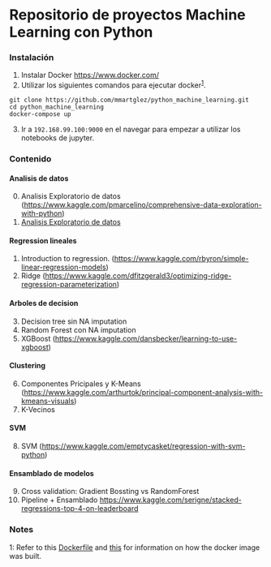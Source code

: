 # Repositorio de proyectos Machine Learning con Python


### Instalación
1. Instalar Docker https://www.docker.com/
2. Utilizar los siguientes comandos para ejecutar docker<sup>[1](#myfootnote1)</sup>.
```
git clone https://github.com/mmartglez/python_machine_learning.git
cd python_machine_learning
docker-compose up
```
3. Ir a `192.168.99.100:9000` en el navegar para empezar a utilizar los notebooks de jupyter.

### Contenido

#### Analisis de datos
0. Analisis Exploratorio de datos (https://www.kaggle.com/pmarcelino/comprehensive-data-exploration-with-python)
0. [Analisis Exploratorio de datos](http://192.168.99.100:9000/notebooks/0.%20Analisis%20Exploratorio%20de%20datos.ipynb "")

#### Regression lineales
1. Introduction to regression. (https://www.kaggle.com/rbyron/simple-linear-regression-models)
2. Ridge (https://www.kaggle.com/dfitzgerald3/optimizing-ridge-regression-parameterization)

#### Arboles de decision
3. Decision tree sin NA imputation
4. Random Forest con NA imputation
5. XGBoost (https://www.kaggle.com/dansbecker/learning-to-use-xgboost)

#### Clustering
6. Componentes Pricipales y K-Means (https://www.kaggle.com/arthurtok/principal-component-analysis-with-kmeans-visuals)
7. K-Vecinos

#### SVM
8. SVM (https://www.kaggle.com/emptycasket/regression-with-svm-python)

#### Ensamblado de modelos
9. Cross validation: Gradient Bossting vs RandomForest
10. Pipeline + Ensamblado  https://www.kaggle.com/serigne/stacked-regressions-top-4-on-leaderboard


### Notes
<a name="myfootnote1">1</a>: Refer to this [Dockerfile](https://github.com/sachinruk/Dockerfiles/blob/master/ML_class/Dockerfile) and [this](https://github.com/sachinruk/Dockerfiles/blob/master/DS_base/Dockerfile) for information on how the docker image was built.


